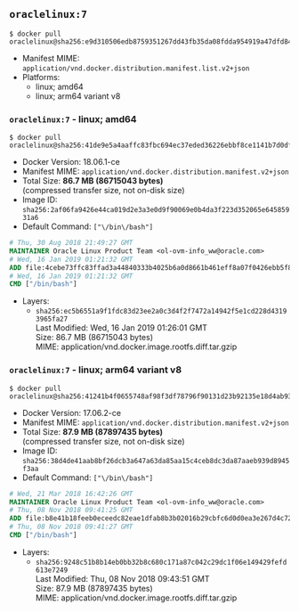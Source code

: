 ## `oraclelinux:7`

```console
$ docker pull oraclelinux@sha256:e9d310506edb8759351267dd43fb35da08fdda954919a47dfd84ccb5f7b32ec1
```

-	Manifest MIME: `application/vnd.docker.distribution.manifest.list.v2+json`
-	Platforms:
	-	linux; amd64
	-	linux; arm64 variant v8

### `oraclelinux:7` - linux; amd64

```console
$ docker pull oraclelinux@sha256:41de9e5a4aaffc83fbc694ec37eded36226ebbf8ce1141b7d0df69be86f4827c
```

-	Docker Version: 18.06.1-ce
-	Manifest MIME: `application/vnd.docker.distribution.manifest.v2+json`
-	Total Size: **86.7 MB (86715043 bytes)**  
	(compressed transfer size, not on-disk size)
-	Image ID: `sha256:2af06fa9426e44ca019d2e3a3e0d9f90069e0b4da3f223d352065e64585931a6`
-	Default Command: `["\/bin\/bash"]`

```dockerfile
# Thu, 30 Aug 2018 21:49:27 GMT
MAINTAINER Oracle Linux Product Team <ol-ovm-info_ww@oracle.com>
# Wed, 16 Jan 2019 01:21:32 GMT
ADD file:4cebe73ffc83ffad3a44840333b4025b6a0d8661b461eff8a07f0426ebb5f8bb in / 
# Wed, 16 Jan 2019 01:21:32 GMT
CMD ["/bin/bash"]
```

-	Layers:
	-	`sha256:ec5b6551a9f1fdc83d23ee2a0c3d4f2f7472a14942f5e1cd228d43193965fa27`  
		Last Modified: Wed, 16 Jan 2019 01:26:01 GMT  
		Size: 86.7 MB (86715043 bytes)  
		MIME: application/vnd.docker.image.rootfs.diff.tar.gzip

### `oraclelinux:7` - linux; arm64 variant v8

```console
$ docker pull oraclelinux@sha256:41241b4f0655748af98f3df78796f90131d23b92135e18d4ab93a094bb2fbb14
```

-	Docker Version: 17.06.2-ce
-	Manifest MIME: `application/vnd.docker.distribution.manifest.v2+json`
-	Total Size: **87.9 MB (87897435 bytes)**  
	(compressed transfer size, not on-disk size)
-	Image ID: `sha256:38d4de41aab8bf26dcb3a647a63da85aa15c4ceb8dc3da87aaeb939d8945f3aa`
-	Default Command: `["\/bin\/bash"]`

```dockerfile
# Wed, 21 Mar 2018 16:42:26 GMT
MAINTAINER Oracle Linux Product Team <ol-ovm-info_ww@oracle.com>
# Thu, 08 Nov 2018 09:41:25 GMT
ADD file:b8e41b18feeb0eceedc82eae1dfab8b3b02016b29cbfc6d0d0ea3e267d4c7234 in / 
# Thu, 08 Nov 2018 09:41:27 GMT
CMD ["/bin/bash"]
```

-	Layers:
	-	`sha256:9248c51b8b14eb0bb32b8c680c171a87c042c29dc1f06e149429fefd613e7249`  
		Last Modified: Thu, 08 Nov 2018 09:43:51 GMT  
		Size: 87.9 MB (87897435 bytes)  
		MIME: application/vnd.docker.image.rootfs.diff.tar.gzip

